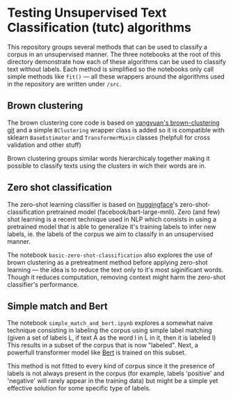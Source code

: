 # Testing Unsupervised Text Classification (tutc) algorithms

This repository groups several methods that can be used to classify a corpus in an unsupervised manner. The three notebooks at the root of this directory demonstrate how each of these algorithms can be used to classify text without labels. Each method is simplified so the notebooks only call simple methods like ```fit()``` — all these wrappers around the algorithms used in the repository are written under ```/src```. 

## Brown clustering

The brown clustering core code is based on [yangyuan's brown-clustering git](https://github.com/yangyuan/brown-clustering/tree/master/brownclustering) and a simple ```BClustering``` wrapper class is added so it is compatible with sklearn ```BaseEstimator``` and ```TransformerMixin``` classes (helpfull for cross validation and other stuff)

Brown clustering groups similar words hierarchicaly together making it possible to classify texts using the clusters in wich their words are in.

## Zero shot classification

The zero-shot learning classifier is based on [huggingface](https://github.com/huggingface/transformers)'s zero-shot-classification pretrained model (facebook/bart-large-mnli). Zero (and few) shot learning is a recent technique used in NLP which consists in using a pretrained model that is able to generalize it's training labels to infer new labels, ie. the labels of the corpus we aim to classify in an unsupervised manner.

The notebook ```basic-zero-shot-classification``` also explores the use of brown clustering as a pretreatment method before applying zero-shot learning — the idea is to reduce the text only to it's most siginificant words. Though it reduces computation, removing context might harm the zero-shot classifier's performance.

## Simple match and Bert

The notebook ```simple_match_and_bert.ipynb``` explores a somewhat naive technique consisting in labeling the corpus using simple label matching (given a set of labels L, if text A as the word l in L in it, then it is labeled l) This results in a subset of the corpus that is now "labeled". Next, a powerfull transformer model like [Bert](https://github.com/huggingface/transformers) is trained on this subset.

This method is not fitted to every kind of corpus since it the presence of labels is not always present in the corpus (for example, labels 'positive' and 'negative' will rarely appear in the training data) but might be a simple yet effective solution for some specific type of labels.